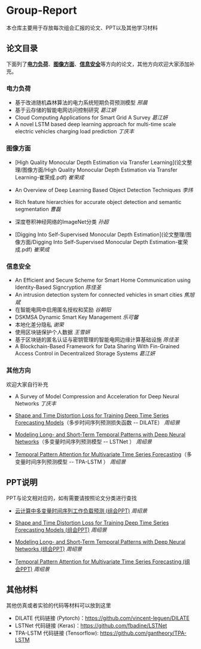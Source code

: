 # Group-Report
本仓库主要用于存放每次组会汇报的论文、PPT以及其他学习材料

## 论文目录
下面列了[**电力负荷**](#PowerLoad)、[**图像方面**](#ImageAspect)、[**信息安全**](#InformationSafety)等方向的论文，其他方向欢迎大家添加补充。

### 电力负荷
<span id = "PowerLoad"/>

* 基于改进随机森林算法的电力系统短期负荷预测模型	*邢晨*
* 基于云存储的智能电网访问控制研究       *葛江妍*
* Cloud Computing Applications for Smart Grid A Survey    *葛江妍*
* A novel LSTM based deep learning approach for multi-time scale electric vehicles charging load prediction  *丁庆丰*



### 图像方面
<span id = "ImageAspect"/>

- [High Quality Monocular Depth Estimation via Transfer Learning](论文整理/图像方面/High Quality Monocular Depth Estimation via Transfer Learning-崔荣成.pdf)	*崔荣成*

- An Overview of Deep Learning Based Object Detection Techniques	*李炜*

- Rich feature hierarchies for accurate object detection and semantic segmentation    *曹磊*

- 深度卷积神经网络的ImageNet分类   *孙超*

- [Digging Into Self-Supervised Monocular Depth Estimation](论文整理/图像方面/Digging Into Self-Supervised Monocular Depth Estimation-崔荣成.pdf) *崔荣成*

  

### 信息安全
<span id = "InformationSafety"/>

- An Efficient and Secure Scheme for Smart Home Communication using Identity-Based Signcryption	*陈佳圣*
- An intrusion detection system for connected vehicles in smart cities	*焦旭斌*
- 在智能电网中启用匿名授权和奖励	*谷朝阳*
- DSKMSA Dynamic Smart Key Management	*乐可馨*
- 本地化差分隐私	*谢荣*
- 使用区块链保护个人数据  *王雪妍*
- 基于区块链的匿名认证与密钥管理的智能电网边缘计算基础设施 *陈佳圣*
- A Blockchain-Based Framework for Data Sharing With Fin-Grained Access Control in Decentralized Storage Systems *葛江妍*

### 其他方向
欢迎大家自行补充

* A Survey of Model Compression and Acceleration for Deep Neural Networks	*丁庆丰*
  
* [Shape and Time Distortion Loss for Training Deep Time Series Forecasting Models](论文整理/其他方向/Shape&#32;and&#32;Time&#32;Distortion&#32;Loss&#32;for&#32;Training&#32;Deep&#32;Time&#32;Series&#32;Forecasting&#32;Models.pdf)（多步时间序列预测损失函数 -- DILATE）  *周绍景*

* [Modeling Long- and Short-Term Temporal Patterns with Deep Neural Networks](论文整理/其他方向/[LSTNet]Modeling&#32;Long-&#32;and&#32;Short-Term&#32;Temporal&#32;Patterns&#32;with&#32;Deep&#32;Neural&#32;Networks.pdf)（多变量时间序列预测模型 -- LSTNet ）   *周绍景*


* [Temporal Pattern Attention for Multivariate Time Series Forecasting](论文整理/其他方向/[TPA-LSTM]Temporal&#32;Pattern&#32;Attention&#32;for&#32;Multivariate&#32;Time&#32;Series&#32;Forecasting.pdf)（多变量时间序列预测模型 -- TPA-LSTM ）   *周绍景*




## PPT说明
PPT与论文相对应的，如有需要请按照论文分类进行查找

* [云计算中多变量时间序列工作负载预测 (组会PPT)](/PPT材料/其他方向/云计算中多变量时间序列工作负载预测.pptx)   *周绍景*

* [Shape and Time Distortion Loss for Training Deep Time Series Forecasting Models (组会PPT)](/PPT材料/其他方向/DILATE.pptx)  *周绍景*

* [Modeling Long- and Short-Term Temporal Patterns with Deep Neural Networks (组会PPT)](/PPT材料/其他方向/LSTNet.pdf)  *周绍景*

* [Temporal Pattern Attention for Multivariate Time Series Forecasting (组会PPT)](/PPT材料/其他方向/TPA-LSTM.pdf)  *周绍景*

## 其他材料
其他仿真或者实验的代码等材料可以放到这里

* DILATE 代码链接 (Pytorch)：https://github.com/vincent-leguen/DILATE
* LSTNet 代码链接 (Keras)：https://github.com/fbadine/LSTNet
* TPA-LSTM 代码链接 (Tensorflow): https://github.com/gantheory/TPA-LSTM
